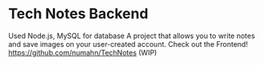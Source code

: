 # Tech Notes Backend
Used Node.js, MySQL for database
A project that allows you to write notes and save images on your user-created account.
Check out the Frontend!
https://github.com/numahn/TechNotes
(WIP)
